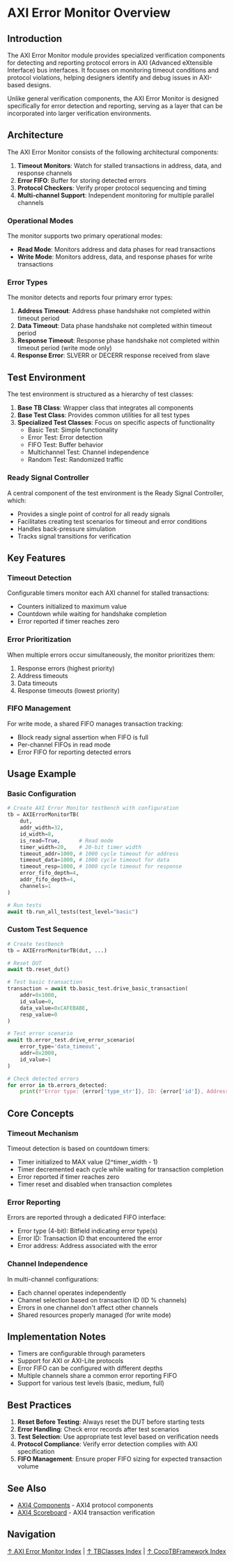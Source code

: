 # AXI Error Monitor Overview

## Introduction

The AXI Error Monitor module provides specialized verification components for detecting and reporting protocol errors in AXI (Advanced eXtensible Interface) bus interfaces. It focuses on monitoring timeout conditions and protocol violations, helping designers identify and debug issues in AXI-based designs.

Unlike general verification components, the AXI Error Monitor is designed specifically for error detection and reporting, serving as a layer that can be incorporated into larger verification environments.

## Architecture

The AXI Error Monitor consists of the following architectural components:

1. **Timeout Monitors**: Watch for stalled transactions in address, data, and response channels
2. **Error FIFO**: Buffer for storing detected errors
3. **Protocol Checkers**: Verify proper protocol sequencing and timing
4. **Multi-channel Support**: Independent monitoring for multiple parallel channels

### Operational Modes

The monitor supports two primary operational modes:

- **Read Mode**: Monitors address and data phases for read transactions
- **Write Mode**: Monitors address, data, and response phases for write transactions

### Error Types

The monitor detects and reports four primary error types:

1. **Address Timeout**: Address phase handshake not completed within timeout period
2. **Data Timeout**: Data phase handshake not completed within timeout period
3. **Response Timeout**: Response phase handshake not completed within timeout period (write mode only)
4. **Response Error**: SLVERR or DECERR response received from slave

## Test Environment

The test environment is structured as a hierarchy of test classes:

1. **Base TB Class**: Wrapper class that integrates all components
2. **Base Test Class**: Provides common utilities for all test types
3. **Specialized Test Classes**: Focus on specific aspects of functionality
   - Basic Test: Simple functionality
   - Error Test: Error detection
   - FIFO Test: Buffer behavior
   - Multichannel Test: Channel independence
   - Random Test: Randomized traffic

### Ready Signal Controller

A central component of the test environment is the Ready Signal Controller, which:

- Provides a single point of control for all ready signals
- Facilitates creating test scenarios for timeout and error conditions
- Handles back-pressure simulation
- Tracks signal transitions for verification

## Key Features

### Timeout Detection

Configurable timers monitor each AXI channel for stalled transactions:
- Counters initialized to maximum value
- Countdown while waiting for handshake completion
- Error reported if timer reaches zero

### Error Prioritization

When multiple errors occur simultaneously, the monitor prioritizes them:
1. Response errors (highest priority)
2. Address timeouts
3. Data timeouts
4. Response timeouts (lowest priority)

### FIFO Management

For write mode, a shared FIFO manages transaction tracking:
- Block ready signal assertion when FIFO is full
- Per-channel FIFOs in read mode
- Error FIFO for reporting detected errors

## Usage Example

### Basic Configuration

```python
# Create AXI Error Monitor testbench with configuration
tb = AXIErrorMonitorTB(
    dut,
    addr_width=32,
    id_width=8,
    is_read=True,      # Read mode
    timer_width=20,    # 20-bit timer width
    timeout_addr=1000, # 1000 cycle timeout for address
    timeout_data=1000, # 1000 cycle timeout for data
    timeout_resp=1000, # 1000 cycle timeout for response
    error_fifo_depth=4,
    addr_fifo_depth=4,
    channels=1
)

# Run tests
await tb.run_all_tests(test_level="basic")
```

### Custom Test Sequence

```python
# Create testbench
tb = AXIErrorMonitorTB(dut, ...)

# Reset DUT
await tb.reset_dut()

# Test basic transaction
transaction = await tb.basic_test.drive_basic_transaction(
    addr=0x1000,
    id_value=0,
    data_value=0xCAFEBABE,
    resp_value=0
)

# Test error scenario
await tb.error_test.drive_error_scenario(
    error_type='data_timeout',
    addr=0x2000,
    id_value=1
)

# Check detected errors
for error in tb.errors_detected:
    print(f"Error type: {error['type_str']}, ID: {error['id']}, Address: 0x{error['addr']:X}")
```

## Core Concepts

### Timeout Mechanism

Timeout detection is based on countdown timers:
- Timer initialized to MAX value (2^timer_width - 1)
- Timer decremented each cycle while waiting for transaction completion
- Error reported if timer reaches zero
- Timer reset and disabled when transaction completes

### Error Reporting

Errors are reported through a dedicated FIFO interface:
- Error type (4-bit): Bitfield indicating error type(s)
- Error ID: Transaction ID that encountered the error
- Error address: Address associated with the error

### Channel Independence

In multi-channel configurations:
- Each channel operates independently
- Channel selection based on transaction ID (ID % channels)
- Errors in one channel don't affect other channels
- Shared resources properly managed (for write mode)

## Implementation Notes

- Timers are configurable through parameters
- Support for AXI or AXI-Lite protocols
- Error FIFO can be configured with different depths
- Multiple channels share a common error reporting FIFO
- Support for various test levels (basic, medium, full)

## Best Practices

1. **Reset Before Testing**: Always reset the DUT before starting tests
2. **Error Handling**: Check error records after test scenarios
3. **Test Selection**: Use appropriate test level based on verification needs
4. **Protocol Compliance**: Verify error detection complies with AXI specification
5. **FIFO Management**: Ensure proper FIFO sizing for expected transaction volume

## See Also

- [AXI4 Components](../../components/axi4/index.md) - AXI4 protocol components
- [AXI4 Scoreboard](../../scoreboards/axi4_scoreboard.md) - AXI4 transaction verification

## Navigation

[↑ AXI Error Monitor Index](index.md) | [↑ TBClasses Index](../index.md) | [↑ CocoTBFramework Index](../../index.md)
